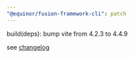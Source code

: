 ```yaml
---
"@equinor/fusion-framework-cli": patch
---
```


build(deps): bump vite from 4.2.3 to 4.4.9

see [changelog](https://github.com/vitejs/vite/blob/create-vite@4.4.0/packages/create-vite/CHANGELOG.md)
